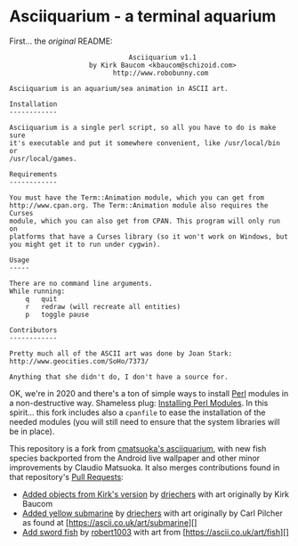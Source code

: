 # Asciiquarium - a terminal aquarium

First... the *original* README:

```text
                              Asciiquarium v1.1
                    by Kirk Baucom <kbaucom@schizoid.com>
                          http://www.robobunny.com

Asciiquarium is an aquarium/sea animation in ASCII art.

Installation
------------

Asciiquarium is a single perl script, so all you have to do is make sure
it's executable and put it somewhere convenient, like /usr/local/bin or
/usr/local/games.

Requirements
------------

You must have the Term::Animation module, which you can get from
http://www.cpan.org. The Term::Animation module also requires the Curses
module, which you can also get from CPAN. This program will only run on
platforms that have a Curses library (so it won't work on Windows, but
you might get it to run under cygwin).

Usage
-----

There are no command line arguments.
While running:
	q	quit
	r	redraw (will recreate all entities)
	p	toggle pause

Contributors
------------

Pretty much all of the ASCII art was done by Joan Stark:
http://www.geocities.com/SoHo/7373/

Anything that she didn't do, I don't have a source for.
```

OK, we're in 2020 and there's a ton of simple ways to install [Perl][] modules
in a non-destructive way. Shameless plug: [Installing Perl Modules][]. In
this spirit... this fork includes also a `cpanfile` to ease the
installation of the needed modules (you will still need to ensure that the
system libraries will be in place).

This repository is a fork from [cmatsuoka's asciiquarium][], with new fish
species backported from the Android live wallpaper and other minor
improvements by Claudio Matsuoka. It also merges contributions found in
that repository's [Pull Requests][]:

- [Added objects from Kirk's version][] by [driechers][] with art originally by
  Kirk Baucom
- [Added yellow submarine][] by [driechers][] with art originally by Carl
  Pilcher as found at [https://ascii.co.uk/art/submarine][]
- [Add sword fish][] by [robert1003][] with art from
  [https://ascii.co.uk/art/fish][]

[Perl]: https://www.perl.org/
[Installing Perl Modules]: https://github.polettix.it/ETOOBUSY/2020/01/04/installing-perl-modules/
[cmatsuoka's asciiquarium]: https://github.com/cmatsuoka/asciiquarium
[Pull Requests]: https://github.com/cmatsuoka/asciiquarium/pulls
[robert1003]: https://github.com/robert1003
[Add sword fish]: https://github.com/cmatsuoka/asciiquarium/pull/12
[https://ascii.co.uk/art/fish]: https://ascii.co.uk/art/fish
[driechers]: https://github.com/driechers
[Added yellow submarine]: https://github.com/cmatsuoka/asciiquarium/pull/6
[https://ascii.co.uk/art/submarine]: https://ascii.co.uk/art/submarine
[Added objects from Kirk's version]: https://github.com/cmatsuoka/asciiquarium/pull/5
